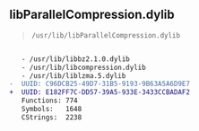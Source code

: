 ## libParallelCompression.dylib

> `/usr/lib/libParallelCompression.dylib`

```diff

   - /usr/lib/libbz2.1.0.dylib
   - /usr/lib/libcompression.dylib
   - /usr/lib/liblzma.5.dylib
-  UUID: C96DCB25-49D7-31B5-9193-9B63A5A6D9E7
+  UUID: E182FF7C-DD57-39A5-933E-3433CCBADAF2
   Functions: 774
   Symbols:   1648
   CStrings:  2238

```
